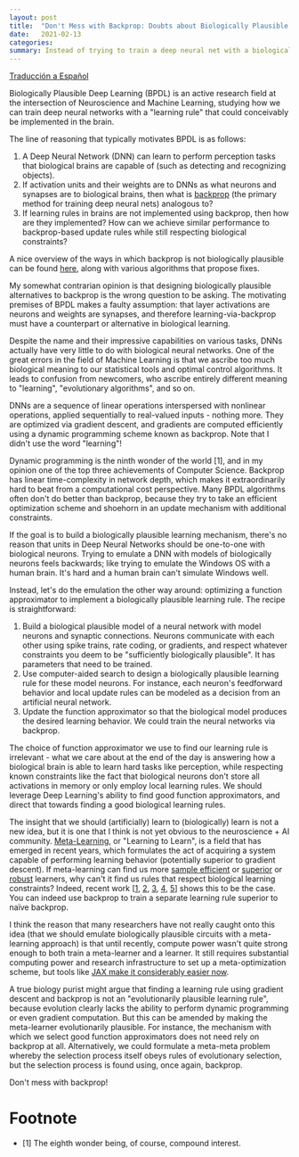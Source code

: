 ```yaml
---
layout: post
title:  "Don't Mess with Backprop: Doubts about Biologically Plausible Deep Learning"
date:   2021-02-13
categories:
summary: Instead of trying to train a deep neural net with a biologically inspired learning rule, meta-learn the biologically inspired behavior you want with standard backprop.
---
```


[Traducción a Español](https://www.ibidemgroup.com/edu/backprop-bpdl-aprendizaje-profundo/)

Biologically Plausible Deep Learning (BPDL) is an active research field at the intersection of Neuroscience and Machine Learning, studying how we can train deep neural networks with a "learning rule" that could conceivably be implemented in the brain.

The line of reasoning that typically motivates BPDL is as follows:

1. A Deep Neural Network (DNN) can learn to perform perception tasks that biological brains are capable of (such as detecting and recognizing objects).
2. If activation units and their weights are to DNNs as what neurons and synapses are to biological brains, then what is [backprop](https://en.wikipedia.org/wiki/Backpropagation) (the primary method for training deep neural nets) analogous to?
3. If learning rules in brains are not implemented using backprop, then how are they implemented? How can we achieve similar performance to backprop-based update rules while still respecting biological constraints?

A nice overview of the ways in which backprop is not biologically plausible can be found [here](https://psychology.stackexchange.com/questions/16269/is-back-prop-biologically-plausible), along with various algorithms that propose fixes.

My somewhat contrarian opinion is that designing biologically plausible alternatives to backprop is the wrong question to be asking. The motivating premises of BPDL makes a faulty assumption: that layer activations are neurons and weights are synapses, and therefore learning-via-backprop must have a counterpart or alternative in biological learning.

Despite the name and their impressive capabilities on various tasks, DNNs actually have very little to do with biological neural networks. One of the great errors in the field of Machine Learning is that we ascribe too much biological  meaning to our statistical tools and optimal control algorithms. It leads to confusion from newcomers, who ascribe entirely different meaning to "learning", "evolutionary algorithms", and so on.

DNNs are a sequence of linear operations interspersed with nonlinear operations, applied sequentially to real-valued inputs - nothing more. They are optimized via gradient descent, and gradients are computed efficiently using a dynamic programming scheme known as backprop. Note that I didn't use the word "learning"!

Dynamic programming is the ninth wonder of the world [1], and in my opinion one of the top three achievements of Computer Science. Backprop has linear time-complexity in network depth, which makes it extraordinarily hard to beat from a computational cost perspective. Many BPDL algorithms often don't do better than backprop, because they try to take an efficient optimization scheme and shoehorn in an update mechanism with additional constraints. 

If the goal is to build a biologically plausible learning mechanism, there's no reason that units in Deep Neural Networks should be one-to-one with biological neurons. Trying to emulate a DNN with models of biologically neurons feels backwards; like trying to emulate the Windows OS with a human brain. It's hard and a human brain can't simulate Windows well.

Instead, let's do the emulation the other way around: optimizing a function approximator to implement a biologically plausible learning rule. The recipe is straightforward:

1. Build a biological plausible model of a neural network with model neurons and synaptic connections. Neurons communicate with each other using spike trains, rate coding, or gradients, and respect whatever constraints you deem to be "sufficiently biologically plausible". It has parameters that need to be trained.
2. Use computer-aided search to design a biologically plausible learning rule for these model neurons. For instance, each neuron's feedforward behavior and local update rules can be modeled as a decision from an artificial neural network.
3. Update the function approximator so that the biological model produces the desired learning behavior. We could train the neural networks via backprop. 

The choice of function approximator we use to find our learning rule is irrelevant - what we care about at the end of the day is answering how a biological brain is able to learn hard tasks like perception, while respecting known constraints like the fact that biological neurons don't store all activations in memory or only employ local learning rules. We should leverage Deep Learning's ability to find good function approximators, and direct that towards finding a good biological learning rules.

The insight that we should (artificially) learn to (biologically) learn is not a new idea, but it is one that I think is not yet obvious to the neuroscience + AI community. [Meta-Learning](https://en.wikipedia.org/wiki/Meta_learning_(computer_science)), or "Learning to Learn", is a field that has emerged in recent years, which formulates the act of acquiring a system capable of performing learning behavior (potentially superior to gradient descent). If meta-learning can find us more [sample efficient](https://arxiv.org/pdf/1703.05175.pdf) or [superior](https://arxiv.org/abs/1904.07392) or [robust](https://arxiv.org/pdf/1906.03367.pdf) learners, why can't it find us rules that respect biological learning constraints? Indeed, recent work [[1](https://arxiv.org/pdf/2006.09549.pdf), [2](https://www.biorxiv.org/content/10.1101/2019.12.30.891184v1.full.pdf), [3](https://arxiv.org/pdf/2012.03837.pdf), [4](https://arxiv.org/abs/1608.05343), [5](http://proceedings.mlr.press/v119/real20a/real20a.pdf)] shows this to be the case. You can indeed use backprop to train a separate learning rule superior to naïve backprop.

I think the reason that many researchers have not really caught onto this idea (that we should emulate biologically plausible circuits with a meta-learning approach) is that until recently, compute power wasn't quite strong enough to both train a meta-learner and a learner. It still requires substantial computing power and research infrastructure to set up a meta-optimization scheme, but tools like [JAX make it considerably easier now](https://blog.evjang.com/2019/02/maml-jax.html).

A true biology purist might argue that finding a learning rule using gradient descent and backprop is not an "evolutionarily plausible learning rule", because evolution clearly lacks the ability to perform dynamic programming or even gradient computation. But this can be amended by making the meta-learner evolutionarily plausible. For instance, the mechanism with which we select good function approximators does not need rely on backprop at all. Alternatively, we could formulate a meta-meta problem whereby the selection process itself obeys rules of evolutionary selection, but the selection process is found using, once again, backprop.

Don't mess with backprop!

# Footnote

- [1] The eighth wonder being, of course, compound interest.

